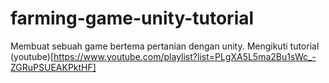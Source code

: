 # farming-game-unity-tutorial
Membuat sebuah game bertema pertanian dengan unity. Mengikuti tutorial (youtube)[https://www.youtube.com/playlist?list=PLgXA5L5ma2Bu1sWc_-ZGRuPSUEAKPktHF]
